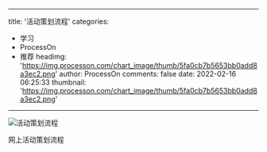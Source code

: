 
---
title: '活动策划流程'
categories: 
 - 学习
 - ProcessOn
 - 推荐
headimg: 'https://img.processon.com/chart_image/thumb/5fa0cb7b5653bb0add8a3ec2.png'
author: ProcessOn
comments: false
date: 2022-02-16 06:25:33
thumbnail: 'https://img.processon.com/chart_image/thumb/5fa0cb7b5653bb0add8a3ec2.png'
---

<div>   
<img class="thumb" alt="活动策划流程" src="https://img.processon.com/chart_image/thumb/5fa0cb7b5653bb0add8a3ec2.png" referrerpolicy="no-referrer">
<p>网上活动策划流程</p>  
</div>
            